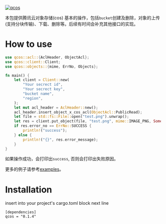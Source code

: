 [![qcos](https://github.com/bujnlc8/qcos/actions/workflows/qcos.yml/badge.svg?branch=master)](https://github.com/bujnlc8/qcos/actions/workflows/qcos.yml)

本包提供腾讯云对象存储(cos) 基本的操作，包括`bucket`创建及删除，对象的上传(支持分块传输)、下载、删除等。后续有时间会补充其他接口的实现。

# How to use

```rust
use qcos::acl::{AclHeader, ObjectAcl};
use qcos::client::Client;
use qcos::objects::{mime, ErrNo, Objects};

fn main() {
    let client = Client::new(
        "Your secrect id",
        "Your secrect key",
        "bucket name",
        "region",
    );
    let mut acl_header = AclHeader::new();
    acl_header.insert_object_x_cos_acl(ObjectAcl::PublicRead);
    let file = std::fs::File::open("test.png").unwrap();
    let res = client.put_object(file, "test.png", mime::IMAGE_PNG, Some(&acl_header), false);
    if res.error_no == ErrNo::SUCCESS {
        println!("success");
    } else {
        println!("{}", res.error_message);
    }
}

```
如果操作成功，会打印出`success`, 否则会打印出失败原因。

更多的例子请参考[examples](https://github.com/bujnlc8/qcos/tree/master/examples)。

# Installation

insert into your project's cargo.toml block next line

```
[dependencies]
qcos = "0.1.4"
```
